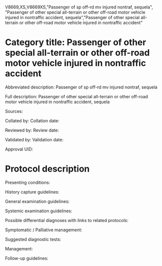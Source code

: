 V8669,XS,V8669XS,"Passenger of sp off-rd mv injured nontraf, sequela", "Passenger of other special all-terrain or other off-road motor vehicle injured in nontraffic accident, sequela","Passenger of other special all-terrain or other off-road motor vehicle injured in nontraffic accident"
# Category title: Passenger of other special all-terrain or other off-road motor vehicle injured in nontraffic accident

Abbreviated description: Passenger of sp off-rd mv injured nontraf, sequela

Full description: Passenger of other special all-terrain or other off-road motor vehicle injured in nontraffic accident, sequela

Sources:

Collated by:
Collation date:

Reviewed by:
Review date:

Validated by:
Validation date:

Approval UID:

# Protocol description

Presenting conditions:

History capture guidelines:

General examination guidelines:

Systemic examination guidelines:

Possible differential diagnoses with links to related protocols:

Symptomatic / Palliative management:

Suggested diagnostic tests:

Management:

Follow-up guidelines:
